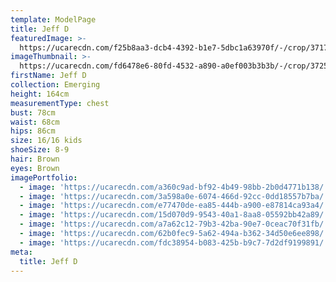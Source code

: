 ```yaml
---
template: ModelPage
title: Jeff D
featuredImage: >-
  https://ucarecdn.com/f25b8aa3-dcb4-4392-b1e7-5dbc1a63970f/-/crop/3717x2471/0,418/-/preview/
imageThumbnail: >-
  https://ucarecdn.com/fd6478e6-80fd-4532-a890-a0ef003b3b3b/-/crop/3725x5073/0,0/-/preview/
firstName: Jeff D
collection: Emerging
height: 164cm
measurementType: chest
bust: 78cm
waist: 68cm
hips: 86cm
size: 16/16 kids
shoeSize: 8-9
hair: Brown
eyes: Brown
imagePortfolio:
  - image: 'https://ucarecdn.com/a360c9ad-bf92-4b49-98bb-2b0d4771b138/'
  - image: 'https://ucarecdn.com/3a598a0e-6074-466d-92cc-0dd18557b7ba/'
  - image: 'https://ucarecdn.com/e77470de-ea85-444b-a900-e87814ca93a4/'
  - image: 'https://ucarecdn.com/15d070d9-9543-40a1-8aa8-05592bb42a89/'
  - image: 'https://ucarecdn.com/a7a62c12-79b3-42ba-90e7-0ceac70f31fb/'
  - image: 'https://ucarecdn.com/62b0fec9-5a62-494a-b362-34d50e6ee898/'
  - image: 'https://ucarecdn.com/fdc38954-b083-425b-b9c7-7d2df9199891/'
meta:
  title: Jeff D
---
```


